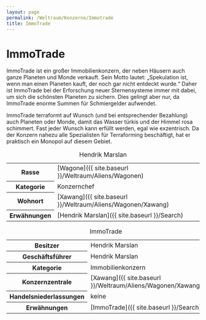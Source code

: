 ```yaml
---
layout: page
permalink: /Weltraum/Konzerne/Immotrade
title: ImmoTrade
---
```



# ImmoTrade


ImmoTrade ist ein großer Immobilienkonzern, der neben Häusern auch ganze Planeten und Monde verkauft. Sein Motto lautet: &bdquo;Spekulation ist, wenn man einen Planeten kauft, der noch gar nicht entdeckt wurde.&ldquo; Daher ist ImmoTrade bei der Erforschung neuer Sternensysteme immer mit dabei, um sich die schönsten Planeten zu sichern. Dies gelingt aber nur, da ImmoTrade enorme Summen für Schmiergelder aufwendet.

ImmoTrade terraformt auf Wunsch (und bei entsprechender Bezahlung) auch Planeten oder Monde, damit das Wasser türkis und der Himmel rosa schimmert. Fast jeder Wunsch kann erfüllt werden, egal wie exzentrisch. Da der Konzern nahezu alle Spezialisten für Terraforming beschäftigt, hat er praktisch ein Monopol auf diesem Gebiet.

<table data-type="slc">
<caption>Hendrik Marslan</caption>
<tbody>
<tr><th>Rasse</th><td>[Wagone]({{ site.baseurl }}/Weltraum/Aliens/Wagonen)</td></tr>
<tr><th>Kategorie</th><td>Konzernchef</td></tr>
<tr><th>Wohnort</th><td>[Xawang]({{ site.baseurl }}/Weltraum/Aliens/Wagonen/Xawang)</td></tr>
<tr><th>Erwähnungen</th><td>[Hendrik Marslan]({{ site.baseurl }}/Search)</td></tr>
</tbody>
</table>

<aside>
<table data-type="konzern">
<caption>ImmoTrade</caption>
<tbody>
<tr><th>Besitzer</th><td>Hendrik Marslan</td></tr>
<tr><th>Geschäftsführer</th><td>Hendrik Marslan</td></tr>
<tr><th>Kategorie</th><td>Immobilienkonzern</td></tr>
<tr><th>Konzernzentrale</th><td>[Xawang]({{ site.baseurl }}/Weltraum/Aliens/Wagonen/Xawang)</td></tr>
<tr><th>Handelsniederlassungen</th><td>keine</td></tr>
<tr><th>Erwähnungen</th><td>[ImmoTrade]({{ site.baseurl }}/Search)</td></tr>
</tbody>
</table>
</aside>

